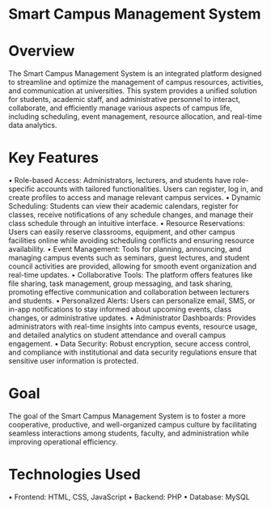 # Smart Campus Management System

# Overview
The Smart Campus Management System is an integrated platform designed to streamline and optimize the management of campus resources, activities, and communication at universities. This system provides a unified solution for students, academic staff, and administrative personnel to interact, collaborate, and efficiently manage various aspects of campus life, including scheduling, event management, resource allocation, and real-time data analytics.

# Key Features
• Role-based Access: Administrators, lecturers, and students have role-specific accounts with tailored functionalities. Users can register, log in, and create profiles to access and manage relevant campus services.
• Dynamic Scheduling: Students can view their academic calendars, register for classes, receive notifications of any schedule changes, and manage their class schedule through an intuitive interface.
• Resource Reservations: Users can easily reserve classrooms, equipment, and other campus facilities online while avoiding scheduling conflicts and ensuring resource availability.
• Event Management: Tools for planning, announcing, and managing campus events such as seminars, guest lectures, and student council activities are provided, allowing for smooth event organization and real-time updates.
• Collaborative Tools: The platform offers features like file sharing, task management, group messaging, and task sharing, promoting effective communication and collaboration between lecturers and students.
• Personalized Alerts: Users can personalize email, SMS, or in-app notifications to stay informed about upcoming events, class changes, or administrative updates.
• Administrator Dashboards: Provides administrators with real-time insights into campus events, resource usage, and detailed analytics on student attendance and overall campus engagement.
• Data Security: Robust encryption, secure access control, and compliance with institutional and data security regulations ensure that sensitive user information is protected.

# Goal
The goal of the Smart Campus Management System is to foster a more cooperative, productive, and well-organized campus culture by facilitating seamless interactions among students, faculty, and administration while improving operational efficiency.

# Technologies Used
• Frontend: HTML, CSS, JavaScript
• Backend: PHP
• Database: MySQL

